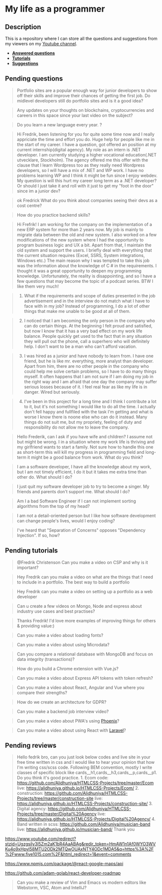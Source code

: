 # My life as a programmer

## Description

This is a repository where I can store all the 
questions and suggestions from my viewers on my [Youtube channel](https://www.youtube.com/user/Fidde12345).

* **[Answered questions](https://www.youtube.com/playlist?list=PLBAZWBMYeVYjXogYQDd1rwVI0c5YoioqU)**
* **[Tutorials](./tutorials.md)**
* **[Suggestions](./suggestions.md)**

## Pending questions

> Portfolio sites are a popular enough way for junior developers to show off their skills and improve their chances of getting the first job. Do midlevel developers still do portfolio sites and is it a good idea?

> Any updates on your thoughts on blockchains, cryptocurrencies and careers in this space since your last video on the subject?

> Do you learn a new language every year. ?

> Hi Fredrik, been listening for you for quite some time now and I really appriciate the time and effort you do. Huge help for people like me in the start of my career. I have a question, got offered an position at my current internship(digital agency). My role as an intern is .NET developer. I am currently studying a higher vocational education(.NET utvecklare, Stockholm). The agency offered me this offer with the clause that I learn Wordpress too as they really need Wordpress developers, so I will have a mix of .NET and WP work. I have no problems learning WP and I think it might be fun since I enjoy webdev. My question is will this hurt my career long term as a .NET developer? Or should I just take it and roll with it just to get my "foot in the door" since im a junior dev?

> ok Fredrick What do you think about companies seeing their devs as a cost centre?

> How do you practice backend skills?

> Hi Frefrik! I am working for the company on the implementation of a new ERP system for more than 2 years now. My job is mainly to migrate data between the old and new system. I also worked on a few modifications of the new system where I had the opportunity to program business logic and UX a bit. Apart from that, I maintain the old system and support the users. I briefly deal with everything that the current situation requires (Excel, SSRS, System integrations, Windows etc.)
The main reason why I was tempted to take this job was the information about the knowledge of C # in the requirements. I thought it was a great opportunity to deepen my programming knowledge.
Unfortunately, the reality is disappointing, and so I have a few questions that may become the topic of a podcast series. BTW I like them very much!

> 1. What if the requirements and scope of duties presented in the job advertisement and in the interview do not match what I have to face with in my job? Instead of programming, I do a lot of other things that make me unable to be good at all of them.

> 2. I noticed that I am becoming the only person in the company who can do certain things. At the beginning I felt proud and satisfied, but now I know that it has a very bad effect on my work life balance. People quickly get used to the fact that in any situation they will pull out the phone, call a superhero who will definitely help. I don't want to be a man who can't afford vacation.

> 3. I was hired as a junior and have nobody to learn from. I have one friend, but he is like mr. everything, more analyst than developer. Apart from him, there are no other people in the company who could help me solve certain problems, so I have to do many things myself. It often happens that I am not sure if I am doing my job in the right way and I am afraid that one day the company may suffer serious losses because of it. I feel real fear as like my life is in danger. Wired but seriously.

> 4. I've been in this project for a long time and I think I contribute a lot to it, but it's not something I would like to do all the time. I actually don't fell happy and fullfiled with the task I'm getting and what is worse I know there is noone else who can do it instead. Many things do not suit me, but my propriety, feeling of duty and responsibility do not allow me to leave the company.

> Hello Frederik, can I ask if you have wife and children? I assume not but might be wrong. I in a situation where my work life is thriving and my girlfriend wants to start a family.  Not sure how to handle this one as short-term this will kill my progress in programming field and long-term it might be a good balance from work. What do you think?

> I am a software developer, I have all the knowledge about my work, but I am not timely efficient, I do it but it takes me extra time than other do. What should I do?

> I just quit my software developer job to try to become a singer. My friends and parents don't support me. What should I do?

> Am I a bad Software Engineer if I can not implement sorting algorithms from the top of my head?

> I am not a detail-oriented person but I like how software development can change people's lives, would I enjoy coding?

> I've heard that "Separation of Concerns" opposes "Dependency Injection". If so, how?

## Pending tutorials

> @Fredrik Christenson Can you make a video on CSP and why is it important?

> Hey Fredrik can you make a video on what are the things that I need to include in a portfolio. The best way to build a portfolio

> Hey Fredrik can you make a video on setting up a portfolio as a web developer

> Can u create a few videos on Mongo, Node and express about industry use cases and best practises?

> Thanks Fredrik! I'd love more examples of improving things for others & providing value:)

> Can you make a video about loading fonts?

> Can you make a video about using Microdata?

> Can you compare a relational database with MongoDB and focus on data integrity (transactions)?

> How do you build a Chrome extension with Vue.js?

> Can you make a video about Express API tokens with token refresh?

> Can you make a video about React, Angular and Vue where you compare their strengths?

> How do we create an architecture for GDPR?

> Can you make a backend job interview video?

> Can you make a video about PWA's using [Phoenix](http://phoenixframework.org)?

> Can you make a video about using React with [Laravel](https://laravel.com/)?

## Pending reviews

> Hello fedrik bro, can you just look below codes and live site in your free time written in css  and I would like to hear your opinion that how I'm writing css/scss code. Following BEM convention, mostly I write classes of specific block like cards__h1,cards__h3,cards__p,cards__p1. Do you think it's good practice. 1. Ecom code: https://github.com/Alidhuniya/HTMLCSS-Projects/tree/master/Ecom live: https://alidhuniya.github.io/HTMLCSS-Projects/Ecom/ 2. construction: https://github.com/Alidhuniya/HTMLCSS-Projects/tree/master/construction-site live:  https://alidhuniya.github.io/HTMLCSS-Projects/construction-site/ 3. Digital agency: https://github.com/Alidhuniya/HTMLCSS-Projects/tree/master/Digital%20Agency live:  https://alidhuniya.github.io/HTMLCSS-Projects/Digital%20Agency/ 4. Band written in scss:  https://github.com/Alidhuniya/musician-band live:  https://alidhuniya.github.io/musician-band/ Thank you

https://www.youtube.com/redirect?stzid=Ugzgsily3I5Zm2aK1bR4AaABAg&redir_token=HmAW1n1Af0WYO3WVKu4o9xHpvl58MTU2ODk2MTQwOUAxNTY4ODc1MDA5&q=https%3A%2F%2Fwww.five1015.com%2F&html_redirect=1&event=comments

https://www.npmjs.com/package/@react-google-maps/api

https://github.com/adam-golab/react-developer-roadmap

> Can you make a review of Vim and Emacs vs modern editors like Webstorm, VSC, Atom and IntelliJ?
